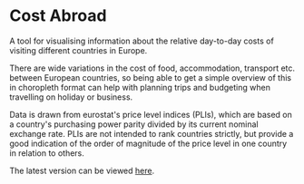 # Cost Abroad

A tool for visualising information about the relative day-to-day costs of visiting different countries in Europe.

There are wide variations in the cost of food, accommodation, transport etc. between European countries, so being able to get a simple overview of this in choropleth format can help with planning trips and budgeting when travelling on holiday or business.

Data is drawn from eurostat's price level indices (PLIs), which are based on a country's purchasing power parity divided by its current nominal exchange rate. PLIs are not intended to rank countries strictly, but provide a good indication of the order of magnitude of the price level in one country in relation to others.

The latest version can be viewed [here](http://codeclear.pythonanywhere.com/ "Cost Abroad").